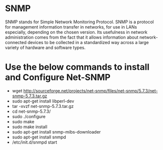 # SNMP
SNMP stands for Simple Network Monitoring Protocol. SNMP is a protocol for management information transfer in networks, for use in LANs especially, depending on the chosen version. Its usefulness in network administration comes from the fact that it allows information about network-connected devices to be collected in a standardized way across a large variety of hardware and software types.

# Use the below commands to install and Configure Net-SNMP

* wget http://sourceforge.net/projects/net-snmp/files/net-snmp/5.7.3/net-snmp-5.7.3.tar.gz
* sudo apt-get install libperl-dev
* tar -xvzf net-snmp-5.7.3.tar.gz
* cd net-snmp-5.7.3/
* sudo ./configure
* sudo make
* sudo make install
* sudo apt-get install snmp-mibs-downloader
* sudo apt-get install snmpd
* /etc/init.d/snmpd start
